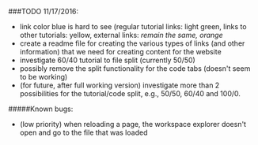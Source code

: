 ###TODO 11/17/2016:

- link color blue is hard to see (regular tutorial links: light green, links to other tutorials: yellow, external links: _remain the same, orange_
- create a readme file for creating the various types of links (and other information) that we need for creating content for the website
- investigate 60/40 tutorial to file split (currently 50/50)
- possibly remove the split functionality for the code tabs (doesn't seem to be working)
- (for future, after full working version) investigate more than 2 possibilities for the tutorial/code split, e.g., 50/50, 60/40 and 100/0.

#####Known bugs:

- (low priority) when reloading a page, the workspace explorer doesn't open and go to the file that was loaded
